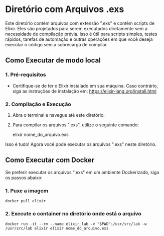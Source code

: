 # Diretório com Arquivos .exs

Este diretório contém arquivos com extensão ".exs" e contêm scripts de Elixir. Eles são projetados para serem executados diretamente sem a necessidade de compilação prévia. Isso é útil para scripts simples, testes rápidos, tarefas de automação e outras operações em que você deseja executar o código sem a sobrecarga de compilar.

## Como Executar de modo local

### 1. Pré-requisitos

- Certifique-se de ter o Elixir instalado em sua máquina. Caso contrário, siga as instruções de instalação em: https://elixir-lang.org/install.html

### 2. Compilação e Execução

1. Abra o terminal e navegue até este diretório.
2. Para compilar os arquivos ".exs", utilize o seguinte comando:

    elixir nome_do_arquivo.exs

Isso é tudo! Agora você pode executar os arquivos ".exs" neste diretório.

## Como Executar com Docker

Se preferir executar os arquivos ".exs" em um ambiente Dockerizado, siga os passos abaixo:

### 1. Puxe a imagem

    docker pull elixir

### 2. Execute o container no diretório onde está o arquivo

    docker run -it --rm --name elixir_lab -v "$PWD":/usr/src/lab -w /usr/src/lab elixir elixir nome_do_arquivo.exs
